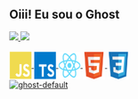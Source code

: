 ## Oiii! Eu sou o Ghost
 <div>
  <a href="https://github.com/userghostfox">
  <img height="180em" src="https://github-readme-stats.vercel.app/api?username=userghostfox&show_icons=true&theme=dark&include_all_commits=true&count_private=true"/>
  <img height="180em" src="https://github-readme-stats.vercel.app/api/top-langs/?username=userghostfox&layout=compact&langs_count=7&theme=dark"/>
</div>
<div style="display: inline_block"><br>
  <img align="center" alt="ghost-Js" height="50" width="40" src="https://raw.githubusercontent.com/devicons/devicon/master/icons/javascript/javascript-plain.svg">
  <img align="center" alt="ghost-Ts" height="50" width="40" src="https://raw.githubusercontent.com/devicons/devicon/master/icons/typescript/typescript-plain.svg">
  <img align="center" alt="ghost-React" height="50" width="40" src="https://raw.githubusercontent.com/devicons/devicon/master/icons/react/react-original.svg">
  <img align="center" alt="ghost-HTML" height="50" width="40" src="https://raw.githubusercontent.com/devicons/devicon/master/icons/html5/html5-original.svg">
  <img align="center" alt="ghost-CSS" height="50" width="40" src="https://raw.githubusercontent.com/devicons/devicon/master/icons/css3/css3-original.svg">
</div>
<div>
  <img align="center" alt="ghost-default" src="https://sa1.narvii.com/6557/ae6eae16f16238f1c10f8daedebd8cf32039ebd4_hq.gif?Policy=eyJTdGF0ZW1lbnQiOlt7IlJlc291cmNlIjoiKjovL3NhMS5uYXJ2aWkuY29tLzY1NTcvKiIsIkNvbmRpdGlvbiI6eyJEYXRlTGVzc1RoYW4iOnsiQVdTOkVwb2NoVGltZSI6MTYzMTMwMzY5Mn19fV19&Signature=QTX3nolpRQgwRuR5iqxnbwhp43qm~GyZy~QBPCW~ebxVYP3lAlQyjBsxYcKPIzGmy8YtDzR3R8w3lZBmQevZozbJSf-AZ4D9i~fnQ2l~Pc9VJA4VKEzg0c1SCmRXwHIrJ4dXfJqhFybSVPBZEleo3nL39VRPXP-zmQqgFhfmgvE_&Key-Pair-Id=APKAICUDKLX2XOCDJKNA">
</div>
